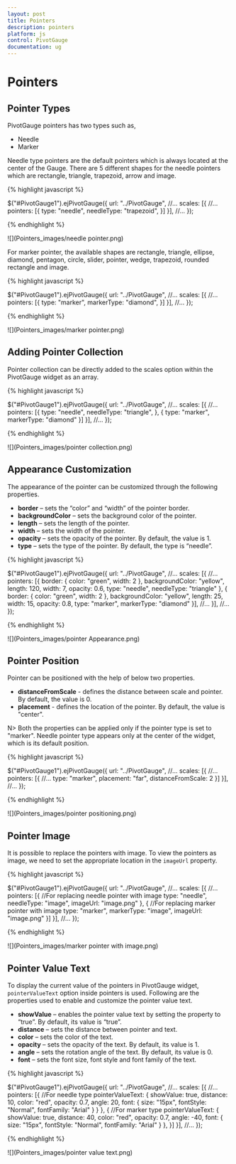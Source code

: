```yaml
---
layout: post
title: Pointers
description: pointers
platform: js
control: PivotGauge
documentation: ug
---
```


# Pointers

## Pointer Types

PivotGauge pointers has two types such as,
	
* Needle
* Marker

Needle type pointers are the default pointers which is always located at the center of the Gauge. There are 5 different shapes for the needle pointers which are rectangle, triangle, trapezoid, arrow and image.

{% highlight javascript %}

$("#PivotGauge1").ejPivotGauge({
    url: "../PivotGauge",
    //...
    scales: [{
        //...
        pointers: [{
            type: "needle",
            needleType: "trapezoid",
        }]
    }],
    //...
});

{% endhighlight %}

![](Pointers_images/needle pointer.png) 

For marker pointer, the available shapes are rectangle, triangle, ellipse, diamond, pentagon, circle, slider, pointer, wedge, trapezoid, rounded rectangle and image.

{% highlight javascript %}

$("#PivotGauge1").ejPivotGauge({
    url: "../PivotGauge",
    //...
    scales: [{
        //...
        pointers: [{
            type: "marker",
            markerType: "diamond",
        }]
    }],
    //...
});

{% endhighlight %}

![](Pointers_images/marker pointer.png) 

## Adding Pointer Collection

Pointer collection can be directly added to the scales option within the PivotGauge widget as an array.

{% highlight javascript %}

$("#PivotGauge1").ejPivotGauge({
    url: "../PivotGauge",
    //...
    scales: [{
        //...
        pointers: [{
            type: "needle",
            needleType: "triangle",
        }, {
            type: "marker",
            markerType: "diamond"
        }]
    }],
    //...
});

{% endhighlight %}

![](Pointers_images/pointer collection.png) 

## Appearance Customization

The appearance of the pointer can be customized through the following properties.

* **border** – sets the “color” and “width” of the pointer border.
* **backgroundColor** – sets the background color of the pointer.
* **length** – sets the length of the pointer.
* **width** – sets the width of the pointer.
* **opacity** – sets the opacity of the pointer.  By default, the value is 1.
* **type** – sets the type of the pointer.  By default, the type is “needle”.

{% highlight javascript %}

$("#PivotGauge1").ejPivotGauge({
    url: "../PivotGauge",
    //...
    scales: [{
        //...
        pointers: [{
            border: {
                color: "green",
                width: 2
            },
            backgroundColor: "yellow",
            length: 120,
            width: 7,
            opacity: 0.6,
            type: "needle",
            needleType: "triangle"
        }, {
            border: {
                color: "green",
                width: 2
            },
            backgroundColor: "yellow",
            length: 25,
            width: 15,
            opacity: 0.8,
            type: "marker",
            markerType: "diamond"
        }],
        //...
    }],
    //...
});

{% endhighlight %}

![](Pointers_images/pointer Appearance.png) 
 
## Pointer Position

Pointer can be positioned with the help of below two properties.

* **distanceFromScale** -  defines the distance between scale and pointer. By default, the value is 0.
* **placement** -  defines the location of the pointer. By default, the value is "center".

N> Both the properties can be applied only if the pointer type is set to "marker". Needle pointer type appears only at the center of the widget, which is its default position.

{% highlight javascript %}

$("#PivotGauge1").ejPivotGauge({
    url: "../PivotGauge",
    //...
    scales: [{
        //...
        pointers: [{
            //...
            type: "marker",
            placement: "far",
            distanceFromScale: 2
        }]
    }],
    //...
});

{% endhighlight %}

![](Pointers_images/pointer positioning.png) 
 
## Pointer Image

It is possible to replace the pointers with image. To view the pointers as image, we need to set the appropriate location in the `imageUrl` property.

{% highlight javascript %}

$("#PivotGauge1").ejPivotGauge({
    url: "../PivotGauge",
    //...
    scales: [{
        //...
        pointers: [{
            //For replacing needle pointer with image
            type: "needle",
            needleType: "image",
            imageUrl: "image.png"
        }, {
            //For replacing marker pointer with image
            type: "marker",
            markerType: "image",
            imageUrl: "image.png"
        }]
    }],
    //...
});

{% endhighlight %}

![](Pointers_images/marker pointer with image.png) 

## Pointer Value Text

To display the current value of the pointers in PivotGauge widget, `pointerValueText` option inside pointers is used.  Following are the properties used to enable and customize the pointer value text.
 
* **showValue** – enables the pointer value text by setting the property to “true”. By default, its value is “true”.
* **distance** – sets the distance between pointer and text.
* **color** – sets the color of the text.
* **opacity** – sets the opacity of the text. By default, its value is 1.
* **angle** – sets the rotation angle of the text. By default, its value is 0.
* **font** – sets the font size, font style and font family of the text.

{% highlight javascript %}

$("#PivotGauge1").ejPivotGauge({
    url: "../PivotGauge",
    //...
    scales: [{
        //...
        pointers: [{
            //For needle type
            pointerValueText: {
                showValue: true,
                distance: 10,
                color: "red",
                opacity: 0.7,
                angle: 20,
                font: {
                    size: "15px",
                    fontStyle: "Normal",
                    fontFamily: "Arial"
                }
            }
        }, {
            //For marker type
            pointerValueText: {
                showValue: true,
                distance: 40,
                color: "red",
                opacity: 0.7,
                angle: -40,
                font: {
                    size: "15px",
                    fontStyle: "Normal",
                    fontFamily: "Arial"
                }
            },
        }]
    }],
    //...
});

{% endhighlight %}

![](Pointers_images/pointer value text.png) 